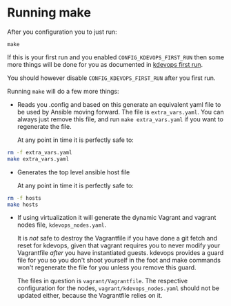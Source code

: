 # Running make

After you configuration you to just run:

```
make
```

If this is your first run and you enabled `CONFIG_KDEVOPS_FIRST_RUN` then
some more things will be done for you as documented in
[kdevops first run](kdevops-first-run.md).

You should however disable `CONFIG_KDEVOPS_FIRST_RUN` after you first run.

Running `make` will do a few more things:

  * Reads you .config and based on this generate an equivalent yaml file to
    be used by Ansible moving forward. The file is `extra_vars.yaml`. You
    can always just remove this file, and run `make extra_vars.yaml`
    if you want to regenerate the file.

    At any point in time it is perfectly safe to:

```bash
rm -f extra_vars.yaml
make extra_vars.yaml
```

  * Generates the top level ansible host file

    At any point in time it is perfectly safe to:

```bash
rm -f hosts
make hosts
```

  * If using virtualization it will generate the dynamic Vagrant and vagrant
    nodes file, `kdevops_nodes.yaml`.

    It is *not* safe to destroy the Vagrantfile if you have done a git fetch
    and reset for kdevops, given that vagrant requires you to never modify
    your Vagrantfile *after* you have instantiated guests. kdevops provides
    a guard file for you so you don't shoot yourself in the foot and make
    commands won't regenerate the file for you unless you remove this guard.

    The files in question is `vagrant/Vagrantfile`. The respective configuration
    for the nodes, `vagrant/kdevops_nodes.yaml` should not be updated either,
    because the Vagrantfile relies on it.
